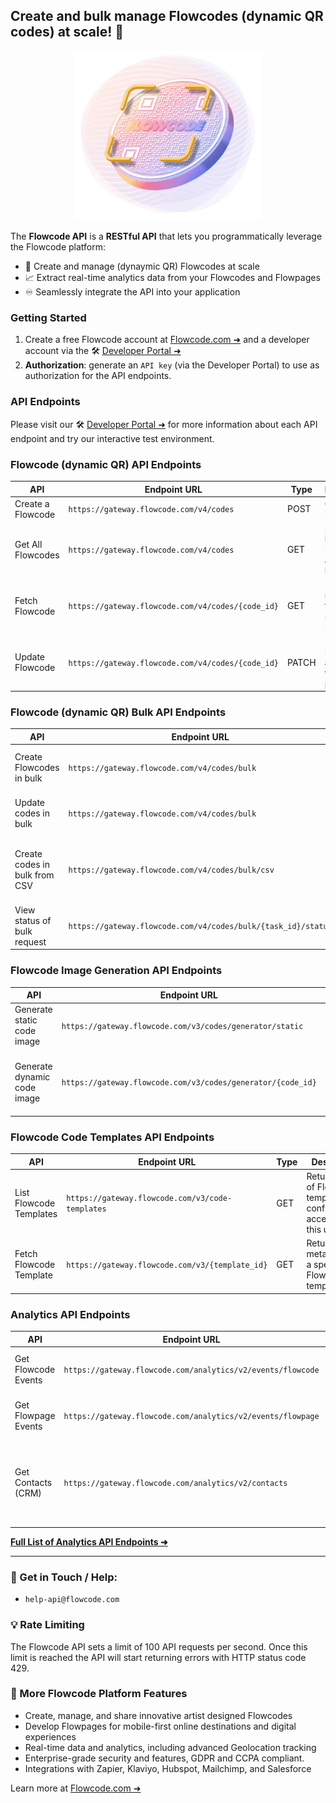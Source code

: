 ## Create and bulk manage Flowcodes (dynamic QR codes) at scale! 🚀

<p align="center">
  <img width="300px"src="flowcode_logo.png"/>
</p>

The **Flowcode API** is a **RESTful API** that lets you programmatically leverage the Flowcode platform:

* 🚀 Create and manage (dynaymic QR) Flowcodes at scale
* 📈 Extract real-time analytics data from your Flowcodes and Flowpages
* ♾️ Seamlessly integrate the API into your application

### Getting Started

1. Create a free Flowcode account at [Flowcode.com ➜](https://flowcode.com/) and a developer account via the 🛠️ [Developer Portal ➜](https://developer.flowcode.com/)
2. **Authorization**: generate an `API key` (via the Developer Portal) to use as authorization for the API endpoints.

### API Endpoints

Please visit our 🛠️ [Developer Portal ➜](https://developer.flowcode.com/) for more information about each API endpoint and try our interactive test environment.

### Flowcode (dynamic QR) API Endpoints

| API               | Endpoint URL                                        | Type  | Description                                          |
| ----------------- | --------------------------------------------------- | ----- | ---------------------------------------------------- |
| Create a Flowcode | `https://gateway.flowcode.com/v4/codes`           | POST  | Creates a Flowcode                                   |
| Get All Flowcodes | `https://gateway.flowcode.com/v4/codes`           | GET   | Returns a list of Flowcodes accessible by this user  |
| Fetch Flowcode    | `https://gateway.flowcode.com/v4/codes/{code_id}` | GET   | Returns metadata for a specified Flowcode            |
| Update Flowcode   | `https://gateway.flowcode.com/v4/codes/{code_id}` | PATCH | Updates a Flowcode according to specified parameters |

### Flowcode (dynamic QR) Bulk API Endpoints

| API                           | Endpoint URL                                                    | Type | Description                                                  |
| ----------------------------- | --------------------------------------------------------------- | ---- | ------------------------------------------------------------ |
| Create Flowcodes in bulk      | `https://gateway.flowcode.com/v4/codes/bulk`                  | POST | Create codes in bulk using a single request                  |
| Update codes in bulk          | `https://gateway.flowcode.com/v4/codes/bulk`                  | PUT  | Update codes in bulk using a single request                  |
| Create codes in bulk from CSV | `https://gateway.flowcode.com/v4/codes/bulk/csv`              | POST | Create codes in bulk from CSV (comma-separated values) input |
| View status of bulk request   | `https://gateway.flowcode.com/v4/codes/bulk/{task_id}/status` | GET  | View the status of an asynchronous bulk request              |

### Flowcode Image Generation API Endpoints

| API                         | Endpoint URL                                                  | Type | Description                                                 |
| --------------------------- | ------------------------------------------------------------- | ---- | ----------------------------------------------------------- |
| Generate static code image  | `https://gateway.flowcode.com/v3/codes/generator/static`    | GET  | Generate a static Flowcode image                            |
| Generate dynamic code image | `https://gateway.flowcode.com/v3/codes/generator/{code_id}` | GET  | Generate a dynamic Flowcode image from an existing Flowcode |

### Flowcode Code Templates API Endpoints

| API                     | Endpoint URL                                       | Type | Description                                                                |
| ----------------------- | -------------------------------------------------- | ---- | -------------------------------------------------------------------------- |
| List Flowcode Templates | `https://gateway.flowcode.com/v3/code-templates` | GET  | Returns a list of Flowcode template configurations accessible by this user |
| Fetch Flowcode Template | `https://gateway.flowcode.com/v3/{template_id}`  | GET  | Returns metadata for a specified Flowcode template                         |

### Analytics API Endpoints

| API                 | Endpoint URL                                                  | Type | Description                                                       |
| ------------------- | ------------------------------------------------------------- | ---- | ----------------------------------------------------------------- |
| Get Flowcode Events | `https://gateway.flowcode.com/analytics/v2/events/flowcode` | GET  | Get events for all of your Flowcodes                              |
| Get Flowpage Events | `https://gateway.flowcode.com/analytics/v2/events/flowpage` | GET  | Get events for all of your Flowpages                              |
| Get Contacts (CRM)  | `https://gateway.flowcode.com/analytics/v2/contacts`        | GET  | Get contact info submitted on Flowpages for a specific date range |

[**Full List of Analytics API Endpoints ➜**](https://developer.flowcode.com/)

---

### 🤝 Get in Touch / Help:

- `help-api@flowcode.com`

### 💡 Rate Limiting

The Flowcode API sets a limit of 100 API requests per second. Once this limit is reached the API will start returning errors with HTTP status code 429.

### 💫 More Flowcode Platform Features

* Create, manage, and share innovative artist designed Flowcodes
* Develop Flowpages for mobile-first online destinations and digital experiences
* Real-time data and analytics, including advanced Geolocation tracking
* Enterprise-grade security and features, GDPR and CCPA compliant.
* Integrations with Zapier, Klaviyo, Hubspot, Mailchimp, and Salesforce

Learn more at [Flowcode.com ➜](https://www.flowcode.com/)
